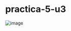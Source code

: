 # practica-5-u3
![image](https://github.com/Eliseo-rodriguez-gamez/practica-5-u3/assets/148777336/5ed181e6-fe58-41f9-9fa4-23acfe571381)
